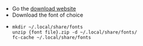 - Go the [download website](https://www.nerdfonts.com/font-downloads)
- Download the font of choice
- ```
  mkdir ~/.local/share/fonts
  unzip {font file}.zip -d ~/.local/share/fonts/
  fc-cache ~/.local/share/fonts
  ```